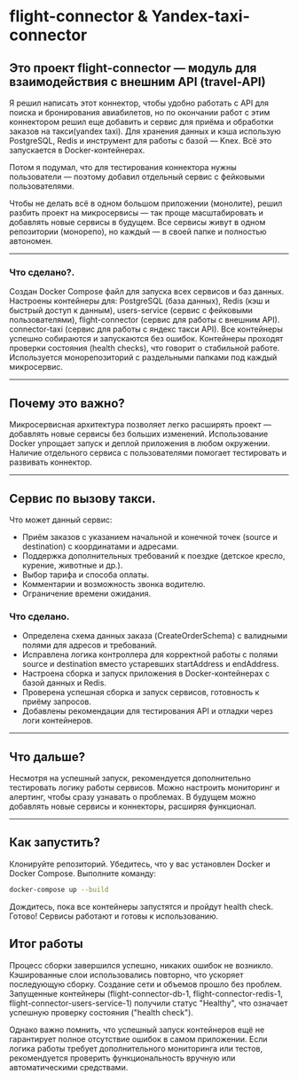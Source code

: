 # flight-connector & Yandex-taxi-connector

## Это проект flight-connector — модуль для взаимодействия с внешним API (travel-API)

Я решил написать этот коннектор, чтобы удобно работать с API для поиска и бронирования авиабилетов, но по окончании работ с этим коннектором
решил еще добавить и  сервис для приёма и обработки заказов на такси(yandex taxi).
Для хранения данных и кэша использую PostgreSQL, Redis и инструмент для работы с базой — Knex. 
Всё это запускается в Docker-контейнерах.

Потом я подумал, что для тестирования коннектора нужны пользователи — поэтому добавил отдельный сервис с фейковыми пользователями.

Чтобы не делать всё в одном большом приложении (монолите), решил разбить проект на микросервисы — так проще масштабировать и добавлять новые сервисы в будущем. Все сервисы живут в одном репозитории (монорепо), но каждый — в своей папке и полностью автономен.

------------------------------------------------------------

### Что сделано?.


Создан Docker Compose файл для запуска всех сервисов и баз данных. 
Настроены контейнеры для:
PostgreSQL (база данных),
Redis (кэш и быстрый доступ к данным),
users-service (сервис с фейковыми пользователями),
flight-connector (сервис для работы с внешним API).
connector-taxi (сервис для работы с яндекс такси API).
Все контейнеры успешно собираются и запускаются без ошибок.
Контейнеры проходят проверки состояния (health checks), что говорит о стабильной работе.
Используется монорепозиторий с раздельными папками под каждый микросервис.
____________________________________________________________________________

## Почему это важно?

Микросервисная архитектура позволяет легко расширять проект — добавлять новые сервисы без больших изменений.
Использование Docker упрощает запуск и деплой приложения в любом окружении.
Наличие отдельного сервиса с пользователями помогает тестировать и развивать коннектор.
___________________________________________________________________________________

## Сервис по вызову такси.

Что может данный сервис:
- Приём заказов с указанием начальной и конечной точек (source и destination) с координатами и адресами.
- Поддержка дополнительных требований к поездке (детское кресло, курение, животные и др.).
- Выбор тарифа и способа оплаты.
- Комментарии и возможность звонка водителю.
- Ограничение времени ожидания.
### Что сделано.
- Определена схема данных заказа (CreateOrderSchema) с валидными полями для адресов и требований.
- Исправлена логика контроллера для корректной работы с полями source и destination вместо устаревших startAddress и endAddress.
- Настроена сборка и запуск приложения в Docker-контейнерах с базой данных и Redis.
- Проверена успешная сборка и запуск сервисов, готовность к приёму запросов.
- Добавлены рекомендации для тестирования API и отладки через логи контейнеров.
____________________________________________________________________________________


## Что дальше?

Несмотря на успешный запуск, рекомендуется дополнительно тестировать логику работы сервисов.
Можно настроить мониторинг и алертинг, чтобы сразу узнавать о проблемах.
В будущем можно добавлять новые сервисы и коннекторы, расширяя функционал.
___________________________________________________

## Как запустить?
Клонируйте репозиторий.
Убедитесь, что у вас установлен Docker и Docker Compose.
Выполните команду:
````bash
docker-compose up --build
````
Дождитесь, пока все контейнеры запустятся и пройдут health check.
Готово! Сервисы работают и готовы к использованию.


## Итог работы

Процесс сборки завершился успешно, никаких ошибок не возникло.
Кэшированные слои использовались повторно, что ускоряет последующую сборку.
Создание сети и объемов прошло без проблем.
Запущенные контейнеры (flight-connector-db-1, flight-connector-redis-1, flight-connector-users-service-1) получили статус "Healthy", что означает успешную проверку состояния ("health check").

Однако важно помнить, что успешный запуск контейнеров ещё не гарантирует полное отсутствие ошибок в самом приложении. Если логика работы требует дополнительного мониторинга или тестов, рекомендуется проверить функциональность вручную или автоматическими средствами.
